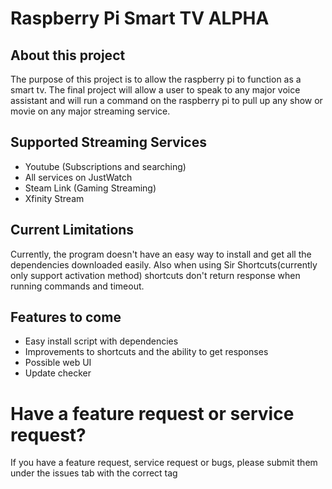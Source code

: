 # Raspberry Pi Smart TV ALPHA

## About this project
 The purpose of this project is to allow the raspberry pi to function as a smart tv. The final project will allow a user to speak to any major voice assistant and will run a command on the raspberry pi to pull up any show or movie on any major streaming service.
 
 ## Supported Streaming Services
  - Youtube (Subscriptions and searching)
  - All services on JustWatch
  - Steam Link (Gaming Streaming)
  - Xfinity Stream
 
 ## Current Limitations
 Currently, the program doesn't have an easy way to install and get all the dependencies downloaded easily. Also when using Sir Shortcuts(currently only support activation method) shortcuts don't return response when running commands and timeout.
 
 ## Features to come
 - Easy install script with dependencies
 - Improvements to shortcuts and the ability to get responses
 - Possible web UI
 - Update checker
 
 # Have a feature request or service request?
 If you have a feature request, service request or bugs, please submit them under the issues tab with the correct tag
